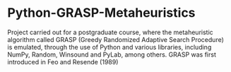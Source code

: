 # Python-GRASP-Metaheuristics

Project carried out for a postgraduate course, where the metaheuristic algorithm called GRASP (Greedy Randomized Adaptive Search Procedure) is emulated, through the use of Python and various libraries, including NumPy, Random, Winsound and PyLab, among others.
GRASP was first introduced in Feo and Resende (1989)
